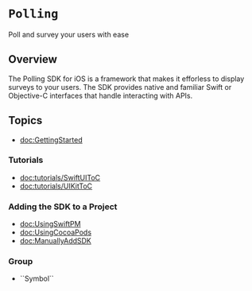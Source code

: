 # ``Polling``

Poll and survey your users with ease

## Overview

The Polling SDK for iOS is a framework that makes it efforless to
display [](Polling.com) surveys to your users. The SDK provides native
and familiar Swift or Objective-C interfaces that handle interacting
with [](Polling.com) APIs.

## Topics

- <doc:GettingStarted>

### Tutorials

- <doc:tutorials/SwiftUIToC>
- <doc:tutorials/UIKitToC>

### Adding the SDK to a Project

- <doc:UsingSwiftPM>
- <doc:UsingCocoaPods>
- <doc:ManuallyAddSDK>

### <!--@START_MENU_TOKEN@-->Group<!--@END_MENU_TOKEN@-->

- <!--@START_MENU_TOKEN@-->``Symbol``<!--@END_MENU_TOKEN@-->
